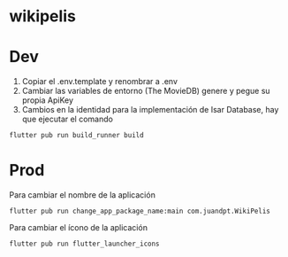 # wikipelis

# Dev


1. Copiar el .env.template y renombrar a .env
2. Cambiar las variables de entorno (The MovieDB) genere y pegue su propia ApiKey
3. Cambios en la identidad para la implementación de Isar Database, hay que ejecutar el comando 
```
flutter pub run build_runner build

```
#   Prod
Para cambiar el nombre de la aplicación
```
flutter pub run change_app_package_name:main com.juandpt.WikiPelis

```

Para cambiar el ícono de la aplicación
```
flutter pub run flutter_launcher_icons

```